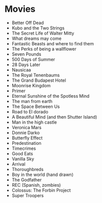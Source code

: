 # Movies

* Better Off Dead
* Kubo and the Two Strings
* The Secret Life of Walter Mitty
* What dreams may come
* Fantastic Beasts and where to find them 
* The Perks of being a wallflower 
* Seven Pounds 
* 500 Days of Summer 
* 28 Days Later 
* Nausicaa 
* The Royal Tenenbaums 
* The Grand Budapest Hotel 
* Moonrise Kingdom 
* Primer
* Eternal Sunshine of the Spotless Mind 
* The man from earth
* The Space Between Us 
* Road to El dorado
* A Beautiful Mind (and then Shutter Island)
* Man in the high castle
* Veronica Mars
* Donnie Darko
* Butterfly Effect
* Predestination
* Timecrimes
* Good Eats
* Vanilla Sky 
* Arrival
* Thoroughbreds
* Boy in the world (hand drawn)
* The Godfather
* REC (Spanish, zombies)
* Colossus: The Forbin Project
* Super Troopers 
